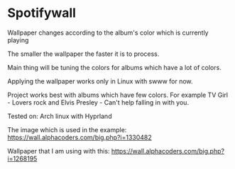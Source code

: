 # Spotifywall
Wallpaper changes according to the album's color which is currently playing

The smaller the wallpaper the faster it is to process.

Main thing will be tuning the colors for albums which have a lot of colors.

Applying the wallpaper works only in Linux with swww for now. 

Project works best with albums which have few colors. For example TV Girl - Lovers rock and Elvis Presley - Can't help falling in with you.

Tested on:
Arch linux with Hyprland

The image which is used in the example: https://wall.alphacoders.com/big.php?i=1330482

Wallpaper that I am using with this: https://wall.alphacoders.com/big.php?i=1268195
